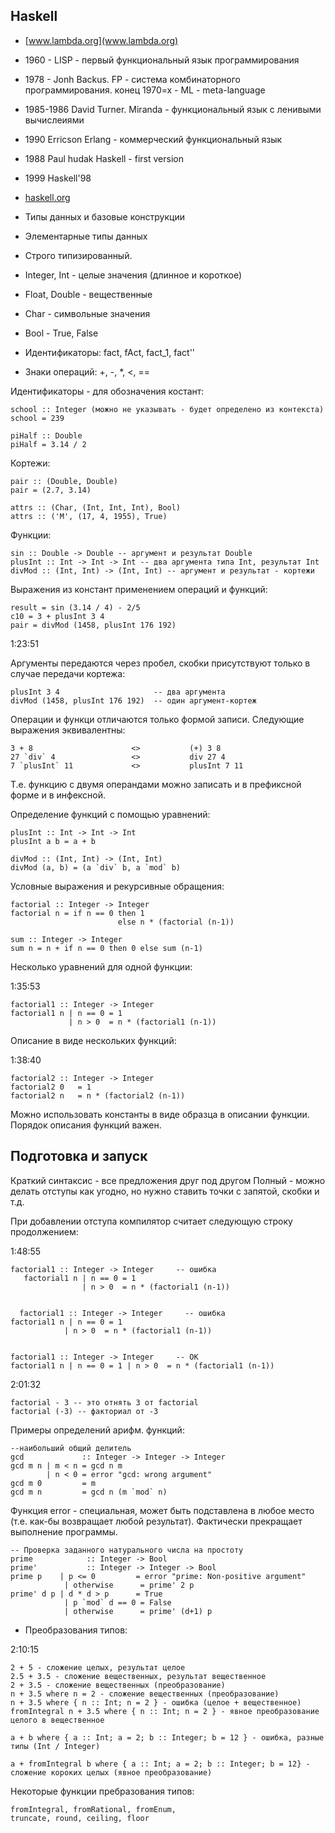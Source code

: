 Haskell
--------------

* [www.lambda.org](www.lambda.org)
* 1960 - LISP - первый функциональный язык программирования
* 1978 - Jonh Backus. FP - система комбинаторного программирования.
конец 1970=х - ML - meta-language
* 1985-1986 David Turner. Miranda - функциональный язык с ленивыми вычислеиями
* 1990 Erricson Erlang - коммерческий функциональный язык
* 1988 Paul hudak Haskell - first version
* 1999 Haskell'98
* [haskell.org](haskell.org)

* Типы данных и базовые конструкции
* Элементарные типы данных
* Строго типизированный.
 * Integer, Int - целые значения (длинное и короткое)
 * Float, Double - вещественные
 * Char - символьные значения
 * Bool - True, False
* Идентификаторы: fact, fAct, fact_1, fact''
* Знаки операций:  +, -, *, <, ==

Идентификаторы - для обозначения костант:

    school :: Integer (можно не указывать - будет определено из контекста)
    school = 239

    piHalf :: Double
    piHalf = 3.14 / 2

Кортежи:

    pair :: (Double, Double)
    pair = (2.7, 3.14)

    attrs :: (Char, (Int, Int, Int), Bool)
    attrs :: ('M', (17, 4, 1955), True)

Функции:

    sin :: Double -> Double -- аргумент и результат Double
    plusInt :: Int -> Int -> Int -- два аргумента типа Int, результат Int
    divMod :: (Int, Int) -> (Int, Int) -- аргумент и результат - кортежи

Выражения из констант применением операций и функций:

    result = sin (3.14 / 4) - 2/5
    c10 = 3 + plusInt 3 4
    pair = divMod (1458, plusInt 176 192)

1:23:51

Аргументы передаются через пробел, скобки присутствуют только в случае передачи кортежа:

    plusInt 3 4                     -- два аргумента
    divMod (1458, plusInt 176 192)  -- один аргумент-кортеж

Операции и функци отличаются только формой записи. Следующие выражения эквивалентны:

    3 + 8                      <>           (+) 3 8
    27 `div` 4                 <>           div 27 4
    7 `plusInt` 11             <>           plusInt 7 11

Т.е. функцию с двумя операндами можно записать и в префиксной форме и в инфексной.

Определение функций с помощью уравнений:

    plusInt :: Int -> Int -> Int
    plusInt a b = a + b

    divMod :: (Int, Int) -> (Int, Int)
    divMod (a, b) = (a `div` b, a `mod` b)

Условные выражения и рекурсивные обращения:

    factorial :: Integer -> Integer
    factorial n = if n == 0 then 1
                            else n * (factorial (n-1))

    sum :: Integer -> Integer
    sum n = n + if n == 0 then 0 else sum (n-1)

Несколько уравнений для одной функции:

1:35:53

    factorial1 :: Integer -> Integer
    factorial1 n | n == 0 = 1
                 | n > 0  = n * (factorial1 (n-1))

Описание в виде нескольких функций:

1:38:40

    factorial2 :: Integer -> Integer
    factorial2 0   = 1
    factorial2 n   = n * (factorial2 (n-1))

Можно использовать константы в виде образца в описании функции.
Порядок описания функций важен.


Подготовка и запуск
-------------------

Краткий синтаксис - все предложения друг под другом
Полный - можно делать отступы как угодно, но нужно ставить точки с запятой, скобки и т.д.

При добавлении отступа компилятор считает следующую строку продолжением:

1:48:55


    factorial1 :: Integer -> Integer     -- ошибка
       factorial1 n | n == 0 = 1
                    | n > 0  = n * (factorial1 (n-1))


      factorial1 :: Integer -> Integer     -- ошибка
    factorial1 n | n == 0 = 1
                | n > 0  = n * (factorial1 (n-1))


    factorial1 :: Integer -> Integer     -- OK
    factorial1 n | n == 0 = 1 | n > 0  = n * (factorial1 (n-1))


2:01:32


    factorial - 3 -- это отнять 3 от factorial
    factorial (-3) -- факториал от -3

Примеры определений арифм. функций:

    --наибольший общий делитель
    gcd             :: Integer -> Integer -> Integer
    gcd m n | m < n = gcd n m
            | n < 0 = error "gcd: wrong argument"
    gcd m 0         = m
    gcd m n         = gcd n (m `mod` n)

Функция error - специальная, может быть подставлена в любое место (т.е. как-бы возвращает любой результат).
Фактически прекращает выполнение программы.


    -- Проверка заданного натурального числа на простоту
    prime            :: Integer -> Bool
    prime'           :: Integer -> Integer -> Bool
    prime p    | p <= 0         = error "prime: Non-positive argument"
                | otherwise      = prime' 2 p
    prime' d p | d * d > p      = True
                | p `mod` d == 0 = False
                | otherwise      = prime' (d+1) p

* Преобразования типов:

2:10:15

    2 + 5 - сложение целых, результат целое
    2.5 + 3.5 - сложение вещественных, результат вещественное
    2 + 3.5 - сложение вещественных (преобразование)
    n + 3.5 where n = 2 - сложение вещественных (преобразование)
    n + 3.5 where { n :: Int; n = 2 } - ошибка (целое + вещественное)
    fromIntegral n + 3.5 where { n :: Int; n = 2 } - явное преобразование целого в вещественное

    a + b where { a :: Int; a = 2; b :: Integer; b = 12 } - ошибка, разные типы (Int / Integer)

    a + fromIntegral b where { a :: Int; a = 2; b :: Integer; b = 12} - сложение короких целых (явное преобразование)


Некоторые функции пребразования типов:

    fromIntegral, fromRational, fromEnum,
    truncate, round, ceiling, floor
